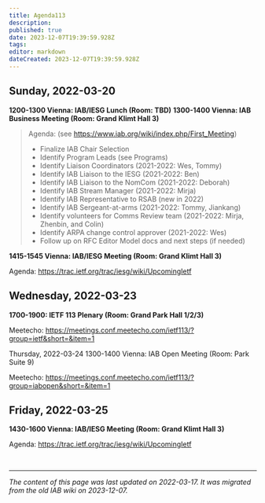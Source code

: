 ```yaml
---
title: Agenda113
description: 
published: true
date: 2023-12-07T19:39:59.928Z
tags: 
editor: markdown
dateCreated: 2023-12-07T19:39:59.928Z
---
```


## Sunday, 2022-03-20
**1200-1300 Vienna: IAB/IESG Lunch (Room: TBD)**
**1300-1400 Vienna: IAB Business Meeting (Room: Grand Klimt Hall 3)**

> Agenda: (see https://www.iab.org/wiki/index.php/First_Meeting)
> 
> - Finalize IAB Chair Selection
> - Identify Program Leads (see Programs)
> - Identify Liaison Coordinators (2021-2022: Wes, Tommy)
> - Identify IAB Liaison to the IESG (2021-2022: Ben)
> - Identify IAB Liaison to the NomCom (2021-2022: Deborah)
> - Identify IAB Stream Manager (2021-2022: Mirja)
> - Identify IAB Representative to RSAB (new in 2022)
> - Identify IAB Sergeant-at-arms (2021-2022: Tommy, Jiankang)
> - Identify volunteers for Comms Review team (2021-2022: Mirja, Zhenbin, 
>   and Colin)
> - Identify ARPA change control approver (2021-2022: Wes)
> - Follow up on RFC Editor Model docs and next steps (if needed)

**1415-1545 Vienna: IAB/IESG Meeting (Room: Grand Klimt Hall 3)**

Agenda: https://trac.ietf.org/trac/iesg/wiki/UpcomingIetf

## Wednesday, 2022-03-23
**1700-1900: IETF 113 Plenary (Room: Grand Park Hall 1/2/3)**

Meetecho: https://meetings.conf.meetecho.com/ietf113/?group=ietf&short=&item=1

Thursday, 2022-03-24
1300-1400 Vienna: IAB Open Meeting (Room: Park Suite 9)

Meetecho: https://meetings.conf.meetecho.com/ietf113/?group=iabopen&short=&item=1

## Friday, 2022-03-25
**1430-1600 Vienna: IAB/IESG Meeting (Room: Grand Klimt Hall 3)**

Agenda: https://trac.ietf.org/trac/iesg/wiki/UpcomingIetf

&nbsp;
&nbsp;
&nbsp;

---

*The content of this page was last updated on 2022-03-17. It was migrated from the old IAB wiki on 2023-12-07.*
